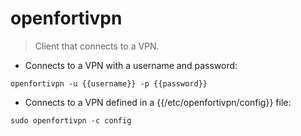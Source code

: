 # openfortivpn

> Client that connects to a VPN.

- Connects to a VPN with a username and password:

`openfortivpn -u {{username}} -p {{password}}`

- Connects to a VPN defined in a {{/etc/openfortivpn/config}} file:

`sudo openfortivpn -c config`
